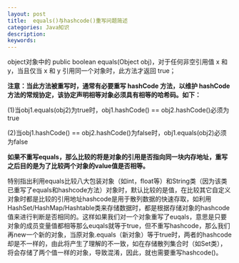 ```yaml
---
layout: post
title:  equals()与hashcode()重写问题简述
categories: Java知识
description: 
keywords: 
---
```


object对象中的 public boolean equals(Object obj)，对于任何非空引用值 x 和 y，当且仅当 x 和 y 引用同一个对象时，此方法才返回 true；

**注意：当此方法被重写时，通常有必要重写 hashCode 方法，以维护 hashCode 方法的常规协定，该协定声明相等对象必须具有相等的哈希码。如下：**

(1)当obj1.equals(obj2)为true时，obj1.hashCode() == obj2.hashCode()必须为true 

(2)当obj1.hashCode() == obj2.hashCode()为false时，obj1.equals(obj2)必须为false

**如果不重写equals，那么比较的将是对象的引用是否指向同一块内存地址，重写之后目的是为了比较两个对象的value值是否相等。**

特别指出利用equals比较八大包装对象（如int，float等）和String类（因为该类已重写了equals和hashcode方法）对象时，默认比较的是值，在比较其它自定义对象时都是比较的引用地址hashcode是用于散列数据的快速存取，如利用HashSet/HashMap/Hashtable类来存储数据时，都是根据存储对象的hashcode值来进行判断是否相同的。这样如果我们对一个对象重写了euqals，意思是只要对象的成员变量值都相等那么euqals就等于true，但不重写hashcode，那么我们再new一个新的对象，当原对象.equals（新对象）等于true时，两者的hashcode却是不一样的，由此将产生了理解的不一致，如在存储散列集合时（如Set类），将会存储了两个值一样的对象，导致混淆，因此，就也需要重写hashcode()。